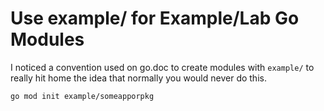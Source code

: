 # Use example/ for Example/Lab Go Modules

I noticed a convention used on go.doc to create modules with `example/`
to really hit home the idea that normally you would never do this.

```
go mod init example/someapporpkg
```


